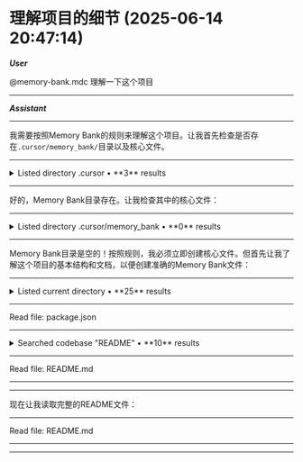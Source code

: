 <!-- Generated by SpecStory -->

# 理解项目的细节 (2025-06-14 20:47:14)

_**User**_

@memory-bank.mdc 理解一下这个项目

---

_**Assistant**_



---

我需要按照Memory Bank的规则来理解这个项目。让我首先检查是否存在`.cursor/memory_bank/`目录以及核心文件。

---

<details>
            <summary>Listed directory .cursor • **3** results</summary>
        
| Name |
|-------|
| 📁 `rules` |
| 📄 `mcpServer.json` |
| 📁 `memory_bank` |

</details>

---

好的，Memory Bank目录存在。让我检查其中的核心文件：

---

<details>
            <summary>Listed directory .cursor/memory_bank • **0** results</summary>
        
No results found
</details>

---

Memory Bank目录是空的！按照规则，我必须立即创建核心文件。但首先让我了解这个项目的基本结构和文档，以便创建准确的Memory Bank文件：

---

<details>
            <summary>Listed current directory • **25** results</summary>
        
| Name |
|-------|
| 📄 `README.md` |
| 📁 `.git` |
| 📁 `.cursor` |
| 📄 `tailwind.config.js` |
| 📄 `.cursorignore` |
| 📁 `.specstory` |
| 📄 `.cursorindexingignore` |
| 📄 `package.json` |
| 📄 `pnpm-lock.yaml` |
| 📄 `tsconfig.json` |
| 📄 `vite.config.ts` |
| 📁 `src` |
| 📄 `Dockerfile.dev` |
| 📄 `LICENSE` |
| 📄 `auto-imports.d.ts` |
| 📄 `docker-compose.yml` |
| 📄 `index.html` |
| 📄 `netlify.toml` |
| 📄 `postcss.config.js` |
| 📄 `.browserslistrc` |
| 📄 `.dockerignore` |
| 📄 `.editorconfig` |
| 📄 `.gitattributes` |
| 📄 `.gitignore` |
| 📄 `Dockerfile` |

</details>

---

Read file: package.json

---

<details>
            <summary>Searched codebase "README" • **10** results</summary>
        
| File |
|------|
| `undefined` |
| `undefined` |
| `undefined` |
| `undefined` |
| `undefined` |
| `undefined` |
| `undefined` |
| `undefined` |
| `undefined` |
| `undefined` |

</details>

---

Read file: README.md

---



---

现在让我读取完整的README文件：

---

Read file: README.md

---



---

